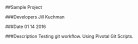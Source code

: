 ##Sample Project

###Developers
Jill Kuchman

###Date
01 14 2016

###Description
Testing git workflow. Using Pivotal Git Scripts.
